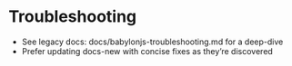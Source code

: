 # Troubleshooting

- See legacy docs: docs/babylonjs-troubleshooting.md for a deep-dive
- Prefer updating docs-new with concise fixes as they’re discovered
